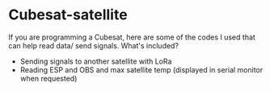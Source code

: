 # Cubesat-satellite
If you are programming a Cubesat, here are some of the codes I used that can help read data/ send signals.
What's included?
- Sending signals to another satellite with LoRa
- Reading ESP and OBS and max satellite temp (displayed in serial monitor when requested)

